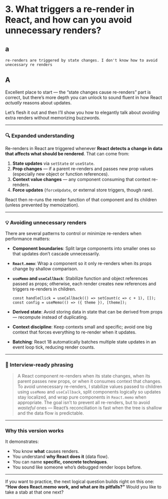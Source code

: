 # 3. What triggers a **re-render** in React, and how can you avoid unnecessary renders?

## a

    re-renders are triggered by state changes. I don't know how to avoid unecessary re renders

## A

Excellent place to start — the “state changes cause re-renders” part is correct, but there’s more depth you can unlock to sound fluent in how React *actually* reasons about updates.

Let’s flesh it out and then I’ll show you how to elegantly talk about *avoiding* extra renders without memorizing buzzwords.

---

### 🔍 Expanded understanding

Re-renders in React are triggered whenever **React detects a change in data that affects what should be rendered**. That can come from:

1. **State updates** via `setState` or `useState`.
2. **Prop changes** — if a parent re-renders and passes new prop values (especially new object or function references).
3. **Context value changes** — any component consuming that context re-renders.
4. **Force updates** (`forceUpdate`, or external store triggers, though rare).

React then re-runs the render function of that component and its children (unless prevented by memoization).

---

### 💡 Avoiding unnecessary renders

There are several patterns to control or minimize re-renders when performance matters:

* **Component boundaries**: Split large components into smaller ones so that updates don’t cascade unnecessarily.
* **`React.memo`**: Wrap a component so it only re-renders when its props change by shallow comparison.
* **`useMemo` and `useCallback`**: Stabilize function and object references passed as props; otherwise, each render creates new references and triggers re-renders in children.

  ```tsx
  const handleClick = useCallback(() => setCount(c => c + 1), []);
  const config = useMemo(() => ({ theme }), [theme]);
  ```
* **Derived state**: Avoid storing data in state that can be derived from props — recompute instead of duplicating.
* **Context discipline**: Keep contexts small and specific; avoid one big context that forces everything to re-render when it updates.
* **Batching**: React 18 automatically batches multiple state updates in an event loop tick, reducing render counts.

---

### 🧠 Interview-ready phrasing

> A React component re-renders when its state changes, when its parent passes new props, or when it consumes context that changes.
> To avoid unnecessary re-renders, I stabilize values passed to children using `useMemo` and `useCallback`, split components logically so updates stay localized, and wrap pure components in `React.memo` when appropriate.
> The goal isn’t to prevent all re-renders, but to avoid *wasteful* ones — React’s reconciliation is fast when the tree is shallow and the data flow is predictable.

---

### Why this version works

It demonstrates:

* You know **what** causes renders.
* You understand **why React does it** (data flow).
* You can name **specific, concrete techniques**.
* You sound like someone who’s debugged render loops before.

---

If you want to practice, the next logical question builds right on this one:
**“How does React.memo work, and what are its pitfalls?”**
Would you like to take a stab at that one next?
